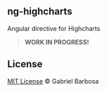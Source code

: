 ## ng-highcharts
Angular directive for Highcharts

> **WORK IN PROGRESS!** 

## License

[MIT License](http://bielversallini.mit-license.org/) © Gabriel Barbosa
